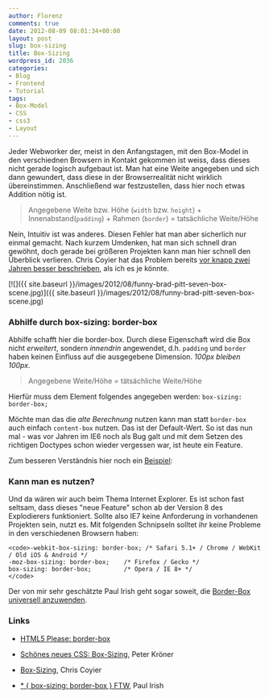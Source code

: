 ```yaml
---
author: Florenz
comments: true
date: 2012-08-09 08:01:34+00:00
layout: post
slug: box-sizing
title: Box-Sizing
wordpress_id: 2036
categories:
- Blog
- Frontend
- Tutorial
tags:
- Box-Model
- CSS
- css3
- Layout
---
```


Jeder Webworker der, meist in den Anfangstagen, mit den Box-Model in den verschiednen Browsern in Kontakt gekommen ist weiss, dass dieses nicht gerade logisch aufgebaut ist. Man hat eine Weite angegeben und sich dann gewundert, dass diese in der Browserrealität nicht wirklich übereinstimmen. Anschließend war festzustellen, dass hier noch etwas Addition nötig ist.





>

>
> Angegebene Weite bzw. Höhe (`width` bzw. `height`) + Innenabstand(`padding`) + Rahmen (`border`) = tatsächliche Weite/Höhe
>
>






Nein, Intuitiv ist was anderes. Diesen Fehler hat man aber sicherlich nur einmal gemacht. Nach kurzem Umdenken, hat man sich schnell dran gewöhnt, doch gerade bei größeren Projekten kann man hier schnell den Überblick verlieren. Chris Coyier hat das Problem bereits [vor knapp zwei Jahren besser beschrieben](http://css-tricks.com/box-sizing/), als ich es je könnte.



<!-- more -->



[![]({{ site.baseurl }}/images/2012/08/funny-brad-pitt-seven-box-scene.jpg)]({{ site.baseurl }}/images/2012/08/funny-brad-pitt-seven-box-scene.jpg)





### Abhilfe durch box-sizing: border-box





Abhilfe schafft hier die border-box. Durch diese Eigenschaft wird die Box nicht _erweitert_, sondern _innendrin_ angewendet, d.h. `padding` und `border` haben keinen Einfluss auf die ausgegebene Dimension. _100px bleiben 100px._





>

>
> Angegebene Weite/Höhe = tätsächliche Weite/Höhe
>
>






Hierfür muss dem Element folgendes angegeben werden: `box-sizing: border-box;`





Möchte man das die _alte Berechnung_ nutzen kann man statt `border-box` auch einfach `content-box` nutzen. Das ist der Default-Wert. So ist das nun mal - was vor Jahren im IE6 noch als Bug galt und mit dem Setzen des richtigen Doctypes schon wieder vergessen war, ist heute ein Feature.





Zum besseren Verständnis hier noch ein [Beispiel](http://jsfiddle.net/flrnz/DXb7n/):







### Kann man es nutzen?





Und da wären wir auch beim Thema Internet Explorer. Es ist schon fast seltsam, dass dieses "neue Feature" schon ab der Version 8 des Explodierers funktioniert. Sollte also IE7 keine Anforderung in vorhandenen Projekten sein, nutzt es. Mit folgenden Schnipseln solltet ihr keine Probleme in den verschiedenen Browsern haben:





    <code>-webkit-box-sizing: border-box; /* Safari 5.1+ / Chrome / WebKit / Old iOS & Android */
    -moz-box-sizing: border-box;    /* Firefox / Gecko */
    box-sizing: border-box;         /* Opera / IE 8+ */
    </code>





Der von mir sehr geschätzte Paul Irish geht sogar soweit, die [Border-Box universell anzuwenden](http://paulirish.com/2012/box-sizing-border-box-ftw/).





### Links







  * [HTML5 Please: border-box](http://html5please.com/#box-sizing)


  * [Schönes neues CSS: Box-Sizing](http://www.peterkroener.de/schoenes-neues-css-box-sizing/), Peter Kröner


  * [Box-Sizing](http://css-tricks.com/box-sizing/), Chris Coyier


  * [* { box-sizing: border-box } FTW](http://paulirish.com/2012/box-sizing-border-box-ftw/), Paul Irish



